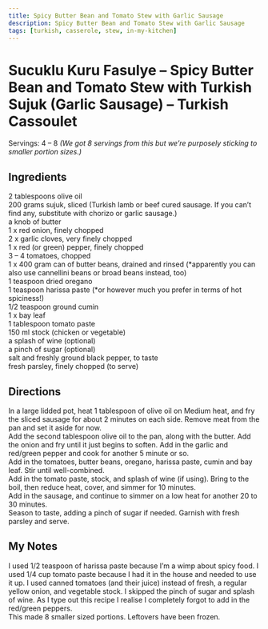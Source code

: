 ```yaml
---
title: Spicy Butter Bean and Tomato Stew with Garlic Sausage
description: Spicy Butter Bean and Tomato Stew with Garlic Sausage
tags: [turkish, casserole, stew, in-my-kitchen]
---
```


# Sucuklu Kuru Fasulye – Spicy Butter Bean and Tomato Stew with Turkish Sujuk (Garlic Sausage) – Turkish Cassoulet
Servings: 4 – 8 *(We got 8 servings from this but we’re purposely sticking to smaller portion sizes.)*

## Ingredients
2 tablespoons olive oil  
200 grams sujuk, sliced (Turkish lamb or beef cured sausage. If you can’t find any, substitute with chorizo or garlic sausage.)  
a knob of butter  
1 x red onion, finely chopped  
2 x garlic cloves, very finely chopped  
1 x red (or green) pepper, finely chopped  
3 – 4 tomatoes, chopped  
1 x 400 gram can of butter beans, drained and rinsed (*apparently you can also use cannellini beans or broad beans instead, too)  
1 teaspoon dried oregano  
1 teaspoon harissa paste (*or however much you prefer in terms of hot spiciness!)  
1/2 teaspoon ground cumin  
1 x bay leaf  
1 tablespoon tomato paste  
150 ml stock (chicken or vegetable)  
a splash of wine (optional)  
a pinch of sugar (optional)  
salt and freshly ground black pepper, to taste  
fresh parsley, finely chopped (to serve)

## Directions
In a large lidded pot, heat 1 tablespoon of olive oil on Medium heat, and fry the sliced sausage for about 2 minutes on each side. Remove meat from the pan and set it aside for now.  
Add the second tablespoon olive oil to the pan, along with the butter. Add the onion and fry until it just begins to soften. Add in the garlic and red/green pepper and cook for another 5 minute or so.  
Add in the tomatoes, butter beans, oregano, harissa paste, cumin and bay leaf. Stir until well-combined.  
Add in the tomato paste, stock, and splash of wine (if using). Bring to the boil, then reduce heat, cover, and simmer for 10 minutes.  
Add in the sausage, and continue to simmer on a low heat for another 20 to 30 minutes.  
Season to taste, adding a pinch of sugar if needed. Garnish with fresh parsley and serve.

## My Notes
I used 1/2 teaspoon of harissa paste because I’m a wimp about spicy food. I used 1/4 cup tomato paste because I had it in the house and needed to use it up. I used canned tomatoes (and their juice) instead of fresh, a regular yellow onion, and vegetable stock. I skipped the pinch of sugar and splash of wine. As I type out this recipe I realise I completely forgot to add in the red/green peppers.  
This made 8 smaller sized portions. Leftovers have been frozen.